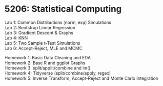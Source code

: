 # 5206: Statistical Computing

Lab 1: Common Distributions (norm, exp) Simulations  
Lab 2: Bootstrap Linear Regression  
Lab 3: Gradient Descent & Graphs  
Lab 4: KNN   
Lab 5: Two Sample t-Test Simulations  
Lab 6: Accept-Reject, MLE and MCMC     
   
Homework 1: Basic Data Cleaning and EDA  
Homework 2: Base R and ggplot Graphs  
Homework 3: split/applit/combine and lm()  
Homework 4: Tidyverse (split/combine/apply, regex)  
Homework 5: Inverse Transform, Accept-Reject and Monte Carlo Integration  
